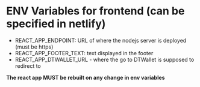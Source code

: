 # ENV Variables for frontend (can be specified in netlify)

- REACT_APP_ENDPOINT: URL of where the nodejs server is deployed (must be https)
- REACT_APP_FOOTER_TEXT: text displayed in the footer
- REACT_APP_DTWALLET_URL - where the go to DTWallet is supposed to redirect to

**The react app MUST be rebuilt on any change in env variables**
